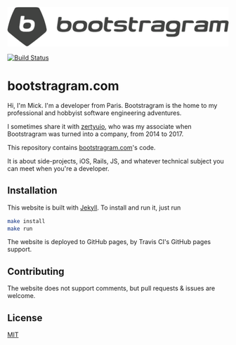 ![Bootstragram Logo](vendor/assets/images/logo-pixels-1.png)

[![Build Status](https://travis-ci.org/Bootstragram/bootstragram-blog.svg?style=flat-square)](https://travis-ci.org/Bootstragram/bootstragram-blog)

# bootstragram.com

Hi, I'm Mick. I'm a developer from Paris. Bootstragram is the home to my
professional and hobbyist software engineering adventures.

I sometimes share it with [zertyuio](https://github.com/zertyuio), who was my
associate when Bootstragram was turned into a company, from 2014 to 2017.

This repository contains [bootstragram.com][bootstragram]'s code.

It is about side-projects, iOS, Rails, JS, and whatever technical subject you
can meet when you're a developer.

## Installation

This website is built with [Jekyll][jekyll]. To install and run it, just run

```bash
make install
make run
```

The website is deployed to GitHub pages, by Travis CI's GitHub pages support.

## Contributing

The website does not support comments, but pull requests & issues are welcome.

## License

[MIT](https://choosealicense.com/licenses/mit/)

[bootstragram]: https://bootstragram.com
[jekyll]: https://jekyllrb.com "Transform your plain text into static websites and blogs."
